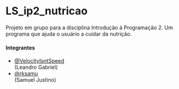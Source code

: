 # LS_ip2_nutricao
Projeto em grupo para a disciplina Introdução à Programação 2. Um programa que ajuda o usuário a cuidar da nutrição.

#### Integrantes
- [@VelocityIsntSpeed](https://github.com/VelocityIsntSpeed/)
  <br/> (Leandro Gabriel)
- [@rksamu](https://github.com/rksamu/)
  <br/> (Samuel Justino)
